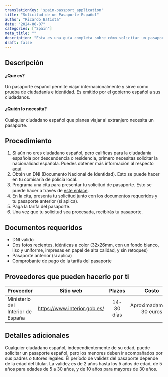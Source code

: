 ```yaml
---
translationKey: 'spain-passport_application'
title: "Solicitud de un Pasaporte Español"
author: "Ricardo Batista"
date: "2024-06-07"
categories: ["Spain"]
meta_title: ""
description: "Esta es una guía completa sobre cómo solicitar un pasaporte español"
draft: false
---
```


## Descripción
#### ¿Qué es?
Un pasaporte español permite viajar internacionalmente y sirve como prueba de ciudadanía e identidad. Es emitido por el gobierno español a sus ciudadanos.

#### ¿Quién lo necesita?
Cualquier ciudadano español que planea viajar al extranjero necesita un pasaporte.

## Procedimiento
1. Si aún no eres ciudadano español, pero calificas para la ciudadanía española por descendencia o residencia, primero necesitas solicitar la nacionalidad española. Puedes obtener más información al respecto [aquí](https://www.mjusticia.gob.es/cs/Satellite/Portal/es/ciudadanos/tramites-gestiones-personales/nacionalidad-residencia).
2. Obtén un DNI (Documento Nacional de Identidad). Esto se puede hacer en tu comisaría de policía local.
3. Programa una cita para presentar tu solicitud de pasaporte. Esto se puede hacer a través de [este enlace](https://www.citapreviadnie.es/citaPreviaDniExp/).
4. En la cita, presenta tu solicitud junto con los documentos requeridos y tu pasaporte anterior (si aplica).
5. Paga la tarifa del pasaporte.
6. Una vez que tu solicitud sea procesada, recibirás tu pasaporte.

## Documentos requeridos
- DNI válido
- Dos fotos recientes, idénticas a color (32x26mm, con un fondo blanco, liso y uniforme, impresas en papel de alta calidad, y sin retoques)
- Pasaporte anterior (si aplica)
- Comprobante de pago de la tarifa del pasaporte

## Proveedores que pueden hacerlo por ti

| Proveedor        |     Sitio web     |     Plazos    |       Costo      |
| --------------- | --------------- |  :-------------: | :-------------: |
| Ministerio del Interior de España |  https://www.interior.gob.es/      |      14-30 días      |        Aproximadamente 30 euros       |

## Detalles adicionales
Cualquier ciudadano español, independientemente de su edad, puede solicitar un pasaporte español, pero los menores deben ir acompañados por sus padres o tutores legales. El período de validez del pasaporte depende de la edad del titular. La validez es de 2 años hasta los 5 años de edad, de 5 años para edades de 5 a 30 años, y de 10 años para mayores de 30 años.